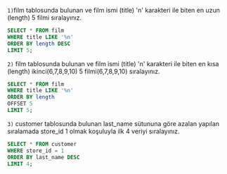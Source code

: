 `1)`film tablosunda bulunan ve film ismi (title) 'n' karakteri ile biten en uzun (length) 5 filmi sıralayınız.
```SQL
SELECT * FROM film
WHERE title LIKE '%n' 
ORDER BY length DESC
LIMIT 5;
```
`2)` film tablosunda bulunan ve film ismi (title) 'n' karakteri ile biten en kısa (length) ikinci(6,7,8,9,10) 5 filmi(6,7,8,9,10) sıralayınız.
```SQL
SELECT * FROM film
WHERE title LIKE '%n' 
ORDER BY length 
OFFSET 5
LIMIT 5;
```
`3)` customer tablosunda bulunan last_name sütununa göre azalan yapılan sıralamada store_id 1 olmak koşuluyla ilk 4 veriyi sıralayınız.
```SQL
SELECT * FROM customer 
WHERE store_id = 1
ORDER BY last_name DESC
LIMIT 4;
```

